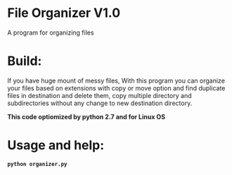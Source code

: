 # File Organizer V1.0

A program for organizing files

# Build:
If you have huge mount of messy files, With this program you can organize your files based on extensions with copy or move option and 
find duplicate files in destination and delete them, copy multiple directory and subdirectories without any change to new destination directory.

**This code optiomized by python 2.7 and for Linux OS**

# Usage and help:
**`python organizer.py`**
